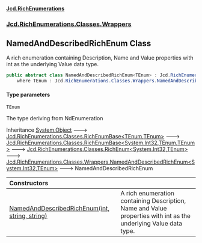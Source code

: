 #### [Jcd.RichEnumerations](index.md 'index')
### [Jcd.RichEnumerations.Classes.Wrappers](Jcd.RichEnumerations.Classes.Wrappers.md 'Jcd.RichEnumerations.Classes.Wrappers')

## NamedAndDescribedRichEnum<TEnum> Class

A rich enumeration containing Description, Name and Value properties with int as the underlying Value data type.

```csharp
public abstract class NamedAndDescribedRichEnum<TEnum> : Jcd.RichEnumerations.Classes.Wrappers.NamedAndDescribedRichEnum<int, TEnum>
    where TEnum : Jcd.RichEnumerations.Classes.Wrappers.NamedAndDescribedRichEnum<TEnum>
```
#### Type parameters

<a name='Jcd.RichEnumerations.Classes.Wrappers.NamedAndDescribedRichEnum_TEnum_.TEnum'></a>

`TEnum`

The type deriving from NdEnumeration

Inheritance [System.Object](https://docs.microsoft.com/en-us/dotnet/api/System.Object 'System.Object') &#129106; [Jcd.RichEnumerations.Classes.RichEnumBase&lt;](Jcd.RichEnumerations.Classes.RichEnumBase_TEnumeration,TEnumeratedItem_.md 'Jcd.RichEnumerations.Classes.RichEnumBase<TEnumeration,TEnumeratedItem>')[TEnum](Jcd.RichEnumerations.Classes.Wrappers.NamedAndDescribedRichEnum_TEnum_.md#Jcd.RichEnumerations.Classes.Wrappers.NamedAndDescribedRichEnum_TEnum_.TEnum 'Jcd.RichEnumerations.Classes.Wrappers.NamedAndDescribedRichEnum<TEnum>.TEnum')[,](Jcd.RichEnumerations.Classes.RichEnumBase_TEnumeration,TEnumeratedItem_.md 'Jcd.RichEnumerations.Classes.RichEnumBase<TEnumeration,TEnumeratedItem>')[TEnum](Jcd.RichEnumerations.Classes.Wrappers.NamedAndDescribedRichEnum_TEnum_.md#Jcd.RichEnumerations.Classes.Wrappers.NamedAndDescribedRichEnum_TEnum_.TEnum 'Jcd.RichEnumerations.Classes.Wrappers.NamedAndDescribedRichEnum<TEnum>.TEnum')[&gt;](Jcd.RichEnumerations.Classes.RichEnumBase_TEnumeration,TEnumeratedItem_.md 'Jcd.RichEnumerations.Classes.RichEnumBase<TEnumeration,TEnumeratedItem>') &#129106; [Jcd.RichEnumerations.Classes.RichEnumBase&lt;](Jcd.RichEnumerations.Classes.RichEnumBase_TValue,TEnumeration,TEnumeratedItem_.md 'Jcd.RichEnumerations.Classes.RichEnumBase<TValue,TEnumeration,TEnumeratedItem>')[System.Int32](https://docs.microsoft.com/en-us/dotnet/api/System.Int32 'System.Int32')[,](Jcd.RichEnumerations.Classes.RichEnumBase_TValue,TEnumeration,TEnumeratedItem_.md 'Jcd.RichEnumerations.Classes.RichEnumBase<TValue,TEnumeration,TEnumeratedItem>')[TEnum](Jcd.RichEnumerations.Classes.Wrappers.NamedAndDescribedRichEnum_TEnum_.md#Jcd.RichEnumerations.Classes.Wrappers.NamedAndDescribedRichEnum_TEnum_.TEnum 'Jcd.RichEnumerations.Classes.Wrappers.NamedAndDescribedRichEnum<TEnum>.TEnum')[,](Jcd.RichEnumerations.Classes.RichEnumBase_TValue,TEnumeration,TEnumeratedItem_.md 'Jcd.RichEnumerations.Classes.RichEnumBase<TValue,TEnumeration,TEnumeratedItem>')[TEnum](Jcd.RichEnumerations.Classes.Wrappers.NamedAndDescribedRichEnum_TEnum_.md#Jcd.RichEnumerations.Classes.Wrappers.NamedAndDescribedRichEnum_TEnum_.TEnum 'Jcd.RichEnumerations.Classes.Wrappers.NamedAndDescribedRichEnum<TEnum>.TEnum')[&gt;](Jcd.RichEnumerations.Classes.RichEnumBase_TValue,TEnumeration,TEnumeratedItem_.md 'Jcd.RichEnumerations.Classes.RichEnumBase<TValue,TEnumeration,TEnumeratedItem>') &#129106; [Jcd.RichEnumerations.Classes.RichEnum&lt;](Jcd.RichEnumerations.Classes.RichEnum_TValue,TEnum_.md 'Jcd.RichEnumerations.Classes.RichEnum<TValue,TEnum>')[System.Int32](https://docs.microsoft.com/en-us/dotnet/api/System.Int32 'System.Int32')[,](Jcd.RichEnumerations.Classes.RichEnum_TValue,TEnum_.md 'Jcd.RichEnumerations.Classes.RichEnum<TValue,TEnum>')[TEnum](Jcd.RichEnumerations.Classes.Wrappers.NamedAndDescribedRichEnum_TEnum_.md#Jcd.RichEnumerations.Classes.Wrappers.NamedAndDescribedRichEnum_TEnum_.TEnum 'Jcd.RichEnumerations.Classes.Wrappers.NamedAndDescribedRichEnum<TEnum>.TEnum')[&gt;](Jcd.RichEnumerations.Classes.RichEnum_TValue,TEnum_.md 'Jcd.RichEnumerations.Classes.RichEnum<TValue,TEnum>') &#129106; [Jcd.RichEnumerations.Classes.Wrappers.NamedAndDescribedRichEnum&lt;](Jcd.RichEnumerations.Classes.Wrappers.NamedAndDescribedRichEnum_TValue,TEnum_.md 'Jcd.RichEnumerations.Classes.Wrappers.NamedAndDescribedRichEnum<TValue,TEnum>')[System.Int32](https://docs.microsoft.com/en-us/dotnet/api/System.Int32 'System.Int32')[,](Jcd.RichEnumerations.Classes.Wrappers.NamedAndDescribedRichEnum_TValue,TEnum_.md 'Jcd.RichEnumerations.Classes.Wrappers.NamedAndDescribedRichEnum<TValue,TEnum>')[TEnum](Jcd.RichEnumerations.Classes.Wrappers.NamedAndDescribedRichEnum_TEnum_.md#Jcd.RichEnumerations.Classes.Wrappers.NamedAndDescribedRichEnum_TEnum_.TEnum 'Jcd.RichEnumerations.Classes.Wrappers.NamedAndDescribedRichEnum<TEnum>.TEnum')[&gt;](Jcd.RichEnumerations.Classes.Wrappers.NamedAndDescribedRichEnum_TValue,TEnum_.md 'Jcd.RichEnumerations.Classes.Wrappers.NamedAndDescribedRichEnum<TValue,TEnum>') &#129106; NamedAndDescribedRichEnum<TEnum>

| Constructors | |
| :--- | :--- |
| [NamedAndDescribedRichEnum(int, string, string)](Jcd.RichEnumerations.Classes.Wrappers.NamedAndDescribedRichEnum_TEnum_.NamedAndDescribedRichEnum(int,string,string).md 'Jcd.RichEnumerations.Classes.Wrappers.NamedAndDescribedRichEnum<TEnum>.NamedAndDescribedRichEnum(int, string, string)') | A rich enumeration containing Description, Name and Value properties with int as the underlying Value data type. |
